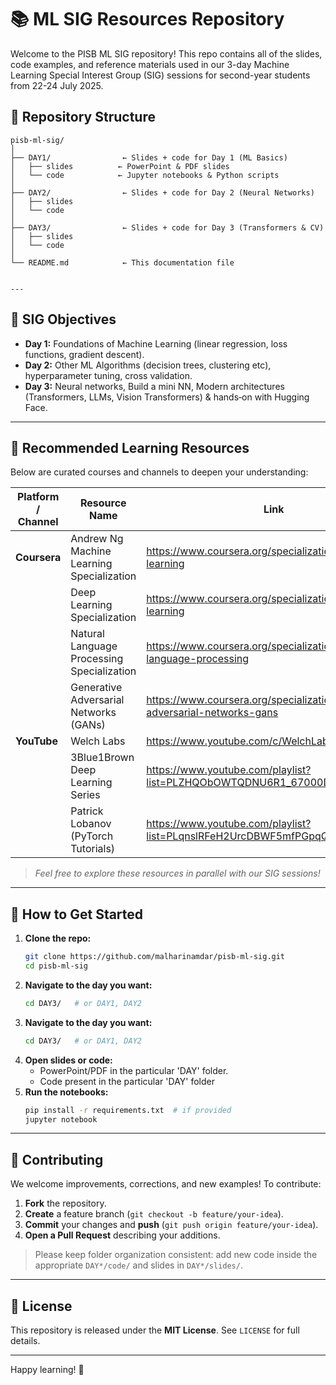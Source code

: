 # 📚 ML SIG Resources Repository

Welcome to the PISB ML SIG repository! This repo contains all of the slides, code examples, and reference materials used in our 3-day Machine Learning Special Interest Group (SIG) sessions for second-year students from 22-24 July 2025.

## 📂 Repository Structure

```text
pisb-ml-sig/
│
├── DAY1/                ← Slides + code for Day 1 (ML Basics)
│   ├── slides          ← PowerPoint & PDF slides
│   └── code            ← Jupyter notebooks & Python scripts
│
├── DAY2/                ← Slides + code for Day 2 (Neural Networks)
│   ├── slides
│   └── code
│
├── DAY3/                ← Slides + code for Day 3 (Transformers & CV)
│   ├── slides
│   └── code
│
└── README.md            ← This documentation file


---
```
## 🎯 SIG Objectives
- **Day 1:** Foundations of Machine Learning (linear regression, loss functions, gradient descent).  
- **Day 2:** Other ML Algorithms (decision trees, clustering etc), hyperparameter tuning, cross validation.  
- **Day 3:** Neural networks, Build a mini NN, Modern architectures (Transformers, LLMs, Vision Transformers) & hands‑on with Hugging Face.

---

## 📖 Recommended Learning Resources
Below are curated courses and channels to deepen your understanding:

| Platform / Channel                       | Resource Name                                | Link                                                                                       |
|------------------------------------------|----------------------------------------------|--------------------------------------------------------------------------------------------|
| **Coursera**                             | Andrew Ng Machine Learning Specialization    | https://www.coursera.org/specializations/machine-learning                                  |
|                                          | Deep Learning Specialization                 | https://www.coursera.org/specializations/deep-learning                                    |
|                                          | Natural Language Processing Specialization   | https://www.coursera.org/specializations/natural-language-processing                      |
|                                          | Generative Adversarial Networks (GANs)       | https://www.coursera.org/specializations/generative-adversarial-networks-gans                |
| **YouTube**                              | Welch Labs                                   | https://www.youtube.com/c/WelchLabs                                                       |
|                                          | 3Blue1Brown Deep Learning Series             | https://www.youtube.com/playlist?list=PLZHQObOWTQDNU6R1_67000Dx_ZCJB-3pi                  |
|                                          | Patrick Lobanov (PyTorch Tutorials)          | https://www.youtube.com/playlist?list=PLqnslRFeH2UrcDBWF5mfPGpqQDSta6VK4                  |

> _Feel free to explore these resources in parallel with our SIG sessions!_

---

## 🚀 How to Get Started
1. **Clone the repo:**  
   ```bash
   git clone https://github.com/malharinamdar/pisb-ml-sig.git
   cd pisb-ml-sig

2. **Navigate to the day you want:**  
   ```bash
   cd DAY3/   # or DAY1, DAY2
2.  **Navigate to the day you want:**
    ```bash
    cd DAY3/   # or DAY1, DAY2
    ```
3.  **Open slides or code:**
    * PowerPoint/PDF in the particular 'DAY' folder.
    * Code present in the particular 'DAY' folder
4.  **Run the notebooks:**
    ```bash
    pip install -r requirements.txt  # if provided
    jupyter notebook
    ```
---

## 🤝 Contributing
We welcome improvements, corrections, and new examples! To contribute:

1.  **Fork** the repository.
2.  **Create** a feature branch (`git checkout -b feature/your-idea`).
3.  **Commit** your changes and **push** (`git push origin feature/your-idea`).
4.  **Open a Pull Request** describing your additions.

> Please keep folder organization consistent: add new code inside the appropriate `DAY*/code/` and slides in `DAY*/slides/`.

---

## 🧾 License
This repository is released under the **MIT License**. See `LICENSE` for full details.

---

Happy learning! 🚀

